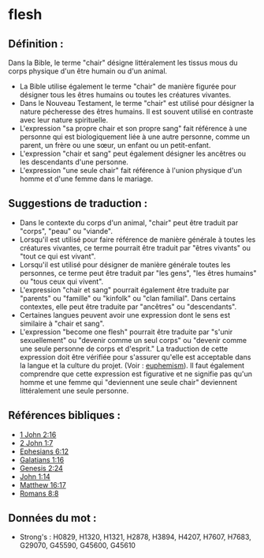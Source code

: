 # flesh

## Définition :

Dans la Bible, le terme "chair" désigne littéralement les tissus mous du corps physique d'un être humain ou d'un animal.

* La Bible utilise également le terme "chair" de manière figurée pour désigner tous les êtres humains ou toutes les créatures vivantes.
* Dans le Nouveau Testament, le terme "chair" est utilisé pour désigner la nature pécheresse des êtres humains. Il est souvent utilisé en contraste avec leur nature spirituelle.
* L'expression "sa propre chair et son propre sang" fait référence à une personne qui est biologiquement liée à une autre personne, comme un parent, un frère ou une sœur, un enfant ou un petit-enfant.
* L'expression "chair et sang" peut également désigner les ancêtres ou les descendants d'une personne.
* L'expression "une seule chair" fait référence à l'union physique d'un homme et d'une femme dans le mariage.

## Suggestions de traduction :

* Dans le contexte du corps d'un animal, "chair" peut être traduit par "corps", "peau" ou "viande".
* Lorsqu'il est utilisé pour faire référence de manière générale à toutes les créatures vivantes, ce terme pourrait être traduit par "êtres vivants" ou "tout ce qui est vivant".
* Lorsqu'il est utilisé pour désigner de manière générale toutes les personnes, ce terme peut être traduit par "les gens", "les êtres humains" ou "tous ceux qui vivent".
* L'expression "chair et sang" pourrait également être traduite par "parents" ou "famille" ou "kinfolk" ou "clan familial". Dans certains contextes, elle peut être traduite par "ancêtres" ou "descendants".
* Certaines langues peuvent avoir une expression dont le sens est similaire à "chair et sang".
* L'expression "become one flesh" pourrait être traduite par "s'unir sexuellement" ou "devenir comme un seul corps" ou "devenir comme une seule personne de corps et d'esprit." La traduction de cette expression doit être vérifiée pour s'assurer qu'elle est acceptable dans la langue et la culture du projet. (Voir : [euphemism](rc://en/ta/man/translate/figs-euphemism)). Il faut également comprendre que cette expression est figurative et ne signifie pas qu'un homme et une femme qui "deviennent une seule chair" deviennent littéralement une seule personne.

## Références bibliques :

* [1 John 2:16](rc://en/tn/help/1jn/02/16)
* [2 John 1:7](rc://en/tn/help/2jn/01/07)
* [Ephesians 6:12](rc://en/tn/help/eph/06/12)
* [Galatians 1:16](rc://en/tn/help/gal/01/16)
* [Genesis 2:24](rc://en/tn/help/gen/02/24)
* [John 1:14](rc://en/tn/help/jhn/01/14)
* [Matthew 16:17](rc://en/tn/help/mat/16/17)
* [Romans 8:8](rc://en/tn/help/rom/08/08)

## Données du mot :

* Strong's : H0829, H1320, H1321, H2878, H3894, H4207, H7607, H7683, G29070, G45590, G45600, G45610
